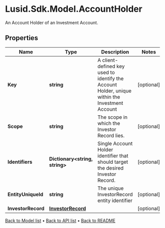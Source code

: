 # Lusid.Sdk.Model.AccountHolder
An Account Holder of an Investment Account.

## Properties

Name | Type | Description | Notes
------------ | ------------- | ------------- | -------------
**Key** | **string** | A client-defined key used to identify the Account Holder, unique within the Investment Account | [optional] 
**Scope** | **string** | The scope in which the Investor Record lies. | [optional] 
**Identifiers** | **Dictionary&lt;string, string&gt;** | Single Account Holder identifier that should target the desired Investor Record. | [optional] 
**EntityUniqueId** | **string** | The unique InvestorRecord entity identifier | [optional] 
**InvestorRecord** | [**InvestorRecord**](InvestorRecord.md) |  | [optional] 

[Back to Model list](../README.md#documentation-for-models) &#8226; [Back to API list](../README.md#documentation-for-api-endpoints) &#8226; [Back to README](../README.md)

